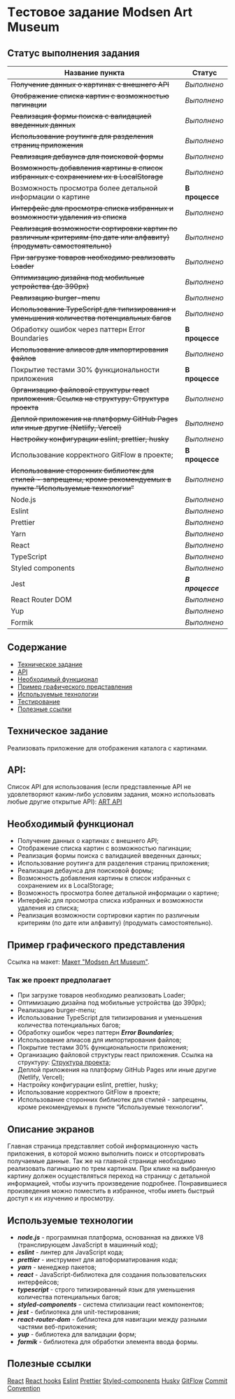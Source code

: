 # Tестовое задание Modsen Art Museum

## Статус выполнения задания

| Название пункта                                                                                                       | Cтатус              |
|-----------------------------------------------------------------------------------------------------------------------|---------------------|
| ~~Получение данных о картинах с внешнего API~~                                                                        | _Выполнено_         |
| ~~Отображение списка картин с возможностью пагинации~~                                                                | _Выполнено_         |
| ~~Реализация формы поиска с валидацией введенных данных~~                                                             | _Выполнено_         |
| ~~Использование роутинга для разделения страниц приложения~~                                                          | _Выполнено_         |
| ~~Реализация дебаунса для поисковой формы~~                                                                           | _Выполнено_         |
| ~~Возможность добавления картины в список избранных с сохранением их в LocalStorage~~                                 | _Выполнено_         |
| Возможность просмотра более детальной информации о картине                                                            | **В процессе**      |
| ~~Интерфейс для просмотра списка избранных и возможности удаления из списка~~                                         | _Выполнено_         |
| ~~Реализация возможности сортировки картин по различным критериям (по дате или алфавиту) (продумать самостоятельно)~~ | _Выполнено_         |
| ~~При загрузке товаров необходимо реализовать Loader~~                                                                | _Выполнено_         |
| ~~Оптимизацию дизайна под мобильные устройства (до 390px)~~                                                           | _Выполнено_         |
| ~~Реализацию burger-menu~~                                                                                            | _Выполнено_         |
| ~~Использование TypeScript для типизирования и уменьшения количества потенциальных багов~~                            | _Выполнено_         |
| Обработку ошибок через паттерн Error Boundaries                                                                       | **В процессе**      |
| ~~Использование алиасов для импортирования файлов~~                                                                   | _Выполнено_         |
| Покрытие тестами 30% функциональности приложения                                                                      | **В процессе**      |
| ~~Организацию файловой структуры react приложения. Ссылка на структуру: Структура проекта~~                           | _Выполнено_         |
| ~~Деплой приложения на платформу GitHub Pages или иные другие (Netlify, Vercel)~~                                     | _Выполнено_         |
| ~~Настройку конфигурации eslint, prettier, husky~~                                                                    | _Выполнено_         |
| Использование корректного GitFlow в проекте;                                                                          | **В процессе**      |
| ~~Использование сторонних библиотек для стилей - запрещены, кроме рекомендуемых в пункте “Используемые технологии”~~  | _Выполнено_         |
| Node.js                                                                                                               | _Выполнено_         |
| Eslint                                                                                                                | _Выполнено_         |
| Prettier                                                                                                              | _Выполнено_         |
| Yarn                                                                                                                  | _Выполнено_         |   
| React                                                                                                                 | _Выполнено_         |
| TypeScript                                                                                                            | _Выполнено_         |
| Styled components                                                                                                     | _Выполнено_         |
| Jest                                                                                                                  | **_В процессе_**    |
| React Router DOM                                                                                                      | _Выполнено_         |
| Yup                                                                                                                   | _Выполнено_         |
| Formik                                                                                                                | _Выполнено_         |

## Содержание

- [Техническое задание](#Техническое-задание)
- [API](#API)
- [Необходимый функционал](#Необходимый-функционал)
- [Пример графического представления](#Пример-графического-представления)
- [Используемые технологии](#Используемые-технологии)
- [Тестирование](#Тестирование)
- [Полезные ссылки](#Полезные-ссылки)

## Техническое задание

Реализовать приложение для отображения каталога с картинами.

## API:

Список API для использования (если представленные API не удовлетворяют каким-либо условиям задания, можно использовать любые другие открытые API):
[ART API](https://api.artic.edu/docs/#introduction)

## Необходимый функционал

- Получение данных о картинах с внешнего API;
- Отображение списка картин с возможностью пагинации;
- Реализация формы поиска с валидацией введенных данных;
- Использование роутинга для разделения страниц приложения;
- Реализация дебаунса для поисковой формы;
- Возможность добавления картины в список избранных с сохранением их в LocalStorage;
- Возможность просмотра более детальной информации о картине;
- Интерфейс для просмотра списка избранных и возможности удаления из списка;
- Реализация возможности сортировки картин по различным критериям (по дате или алфавиту) (продумать самостоятельно).

## Пример графического представления

Ссылка на макет: [Макет "Modsen Art Museum"](https://www.figma.com/file/XSLT4bMToK5tOdbXBBuqhP/Trainee-task-1?type=design&node-id=0-1&mode=design&t=tthepIdFQRlAXlVS-0).

### Так же проект предполагает

- При загрузке товаров необходимо реализовать Loader;
- Оптимизацию дизайна под мобильные устройства (до 390px);
- Реализацию burger-menu;
- Использование TypeScript для типизирования и уменьшения количества потенциальных багов;
- Обработку ошибок через паттерн **_Error Boundaries_**;
- Использование алиасов для импортирования файлов;
- Покрытие тестами 30% функциональности приложения;
- Организацию файловой структуры react приложения. Ссылка на структуру: [Структура проекта](https://github.com/mkrivel/structure);
- Деплой приложения на платформу GitHub Pages или иные другие (Netlify, Vercel);
- Настройку конфигурации eslint, prettier, husky;
- Использование корректного GitFlow в проекте;
- Использование сторонних библиотек для стилей - запрещены, кроме рекомендуемых в пункте “Используемые технологии”.

## Описание экранов

Главная страница представляет собой информационную часть приложения, в которой можно выполнить поиск и отсортировать получаемые данные. Так же на главной странице необходимо реализовать пагинацию по трем картинам. При клике на выбранную картину должен осуществляться переход на страницу с детальной информацией, чтобы изучить произведение подробнее. Понравившиеся произведения можно поместить в избранное, чтобы иметь быстрый доступ к их изучению и просмотру.

## Используемые технологии

- **_node.js_** - программная платформа, основанная на движке V8 (транслирующем JavaScript в машинный код);
- **_eslint_** - линтер для JavaScript кода;
- **_prettier_** - инструмент для автоформатирования кода;
- **_yarn_** - менеджер пакетов;
- **_react_** - JavaScript-библиотека для создания пользовательских интерфейсов;
- **_typescript_** - строго типизированный язык для уменьшения количества потенциальных багов;
- **_styled-components_** - система стилизации react компонентов;
- **_jest_** - библиотека для unit-тестирования;
- **_react-router-dom_** - библиотека для навигации между разными частями веб-приложения;
- **_yup_** - библиотека для валидации форм;
- **_formik_** - библиотека для обработки элемента ввода формы.

## Полезные ссылки

[React](https://reactjs.org/docs/getting-started.html)
[React hooks](https://reactjs.org/docs/hooks-intro.html)
[Eslint](https://eslint.org/docs/user-guide/configuring)
[Prettier](https://prettier.io/docs/en/install.html)
[Styled-components](https://www.styled-components.com/docs)
[Husky](https://dev.to/ivadyhabimana/setup-eslint-prettier-and-husky-in-a-node-project-a-step-by-step-guide-946)
[GitFlow](https://www.atlassian.com/ru/git/tutorials/comparing-workflows/gitflow-workflow)
[Commit Convention](https://www.conventionalcommits.org/en/v1.0.0/)
